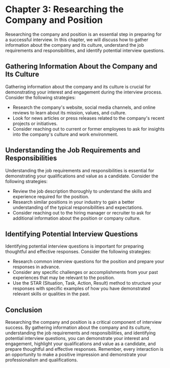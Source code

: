 Chapter 3: Researching the Company and Position
===============================================

Researching the company and position is an essential step in preparing for a successful interview. In this chapter, we will discuss how to gather information about the company and its culture, understand the job requirements and responsibilities, and identify potential interview questions.

Gathering Information About the Company and Its Culture
-------------------------------------------------------

Gathering information about the company and its culture is crucial for demonstrating your interest and engagement during the interview process. Consider the following strategies:

* Research the company's website, social media channels, and online reviews to learn about its mission, values, and culture.
* Look for news articles or press releases related to the company's recent projects or initiatives.
* Consider reaching out to current or former employees to ask for insights into the company's culture and work environment.

Understanding the Job Requirements and Responsibilities
-------------------------------------------------------

Understanding the job requirements and responsibilities is essential for demonstrating your qualifications and value as a candidate. Consider the following strategies:

* Review the job description thoroughly to understand the skills and experience required for the position.
* Research similar positions in your industry to gain a better understanding of the typical responsibilities and expectations.
* Consider reaching out to the hiring manager or recruiter to ask for additional information about the position or company culture.

Identifying Potential Interview Questions
-----------------------------------------

Identifying potential interview questions is important for preparing thoughtful and effective responses. Consider the following strategies:

* Research common interview questions for the position and prepare your responses in advance.
* Consider any specific challenges or accomplishments from your past experiences that may be relevant to the position.
* Use the STAR (Situation, Task, Action, Result) method to structure your responses with specific examples of how you have demonstrated relevant skills or qualities in the past.

Conclusion
----------

Researching the company and position is a critical component of interview success. By gathering information about the company and its culture, understanding the job requirements and responsibilities, and identifying potential interview questions, you can demonstrate your interest and engagement, highlight your qualifications and value as a candidate, and prepare thoughtful and effective responses. Remember, every interaction is an opportunity to make a positive impression and demonstrate your professionalism and qualifications.
